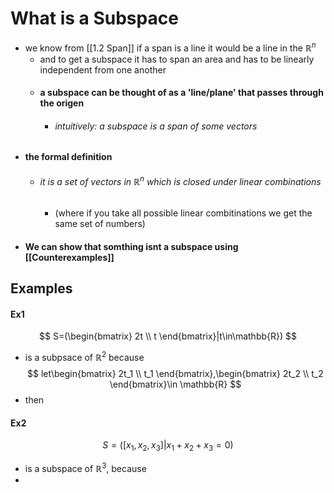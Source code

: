 # What is a Subspace
- we know from [[1.2 Span]] if a span is a line it would be a line in the $\mathbb{R}^n$ 
	- and to get a subspace it has to span an area and has to be linearly independent from one another
	- #### a subspace can be thought of as a 'line/plane' that passes through the origen
		- ###### intuitively: a subspace is a span of some vectors
- #### the formal definition
	- ###### it is a set of vectors in $\mathbb{R}^{n}$ which is closed under linear combinations
		- (where if you take all possible linear combitinations we get the same set of numbers)
- #### We can show that somthing isnt a subspace using [[Counterexamples]]

## Examples
#### Ex1
$$
S=(\begin{bmatrix}
2t \\
t
\end{bmatrix}|t\in\mathbb{R})
				$$
- is a subpsace of $\mathbb{R}^2$ because
$$
let\begin{bmatrix}
2t_1 \\
t_1
\end{bmatrix},\begin{bmatrix}
2t_2 \\
t_2
\end{bmatrix}\in \mathbb{R}
$$
- then 
#### Ex2
$$
S=([x_{1},x_{2},x_{3}]|x_{1}+x_{2}+x_{3}=0)
$$
- is a subspace of $\mathbb{R}^3$, because 
- 
